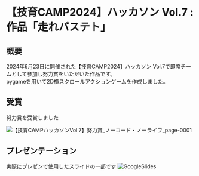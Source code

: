 # 【技育CAMP2024】ハッカソン Vol.7 : 作品「走れバステト」

## 概要

2024年6月23日に開催された【技育CAMP2024】ハッカソン Vol.7で即席チームとして参加し努力賞をいただいた作品です。<br>
pygameを用いて2D横スクロールアクションゲームを作成しました。

## 受賞
努力賞を受賞しました

![【技育CAMPハッカソンVol 7】努力賞_ノーコード・ノーライフ_page-0001](https://github.com/ibukani/geek-hackathon/assets/162807499/d17c7ea8-5469-4913-85c1-0c3b5f9d89f6)

## プレゼンテーション
実際にプレゼンで使用したスライドの一部です
![GoogleSlides](https://docs.google.com/presentation/d/1P13XsdKyFk-FG3BxQj-BIybnLhj-IRZi5ww2TiaaPlM/edit?usp=sharing)

